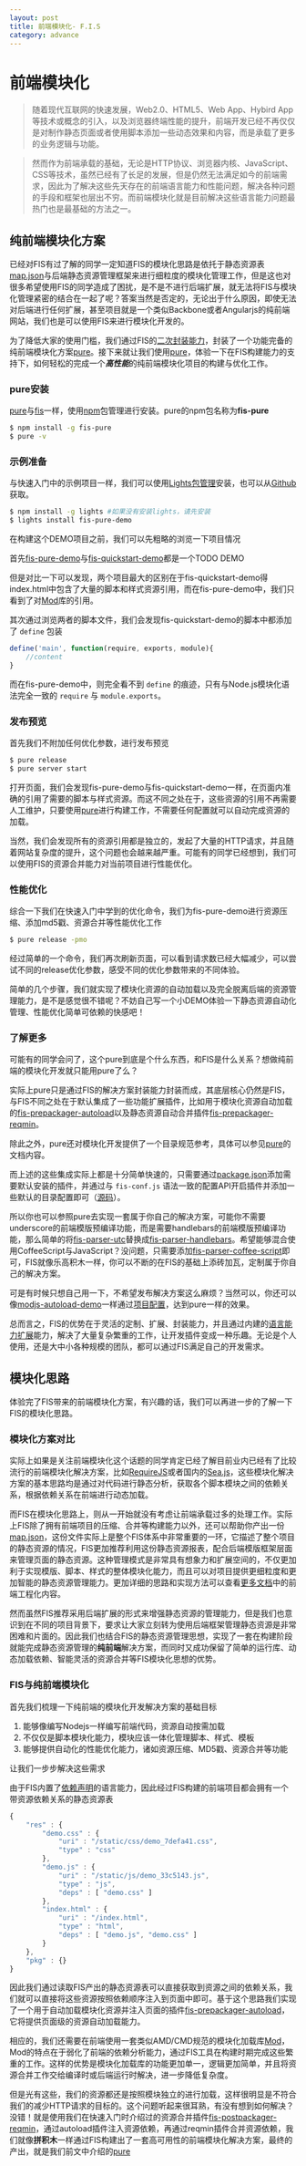 ```yaml
---
layout: post
title: 前端模块化- F.I.S
category: advance
---
```


# 前端模块化

> 随着现代互联网的快速发展，Web2.0、HTML5、Web App、Hybird App等技术或概念的引入，以及浏览器终端性能的提升，前端开发已经不再仅仅是对制作静态页面或者使用脚本添加一些动态效果和内容，而是承载了更多的业务逻辑与功能。

> 然而作为前端承载的基础，无论是HTTP协议、浏览器内核、JavaScript、CSS等技术，虽然已经有了长足的发展，但是仍然无法满足如今的前端需求，因此为了解决这些先天存在的前端语言能力和性能问题，解决各种问题的手段和框架也层出不穷。而前端模块化就是目前解决这些语言能力问题最热门也是最基础的方法之一。

## 纯前端模块化方案

已经对FIS有过了解的同学一定知道FIS的模块化思路是依托于静态资源表[map.json](/docs/more/mapjson.html)与后端静态资源管理框架来进行细粒度的模块化管理工作，但是这也对很多希望使用FIS的同学造成了困扰，是不是不进行后端扩展，就无法将FIS与模块化管理紧密的结合在一起了呢？答案当然是否定的，无论出于什么原因，即使无法对后端进行任何扩展，甚至项目就是一个类似Backbone或者Angularjs的纯前端网站，我们也是可以使用FIS来进行模块化开发的。

为了降低大家的使用门槛，我们通过FIS的[二次封装能力](/docs/dev/solution.html)，封装了一个功能完备的纯前端模块化方案[pure](https://github.com/fex-team/fis-pure)。接下来就让我们使用[pure](https://github.com/fex-team/fis-pure)，体验一下在FIS构建能力的支持下，如何轻松的完成一个***高性能***的纯前端模块化项目的构建与优化工作。

### pure安装

[pure](https://github.com/fex-team/fis-pure)与[fis](https://github.com/fex-team/fis)一样，使用[npm](http://npmjs.org)包管理进行安装。pure的npm包名称为**fis-pure**

```bash
$ npm install -g fis-pure
$ pure -v
```

### 示例准备

与快速入门中的示例项目一样，我们可以使用[Lights包管理](http://lightjs.duapp.com/)安装，也可以从[Github](https://github.com/hefangshi/fis-pure-demo)获取。

```bash
$ npm install -g lights #如果没有安装lights，请先安装
$ lights install fis-pure-demo
```

在构建这个DEMO项目之前，我们可以先粗略的浏览一下项目情况

首先[fis-pure-demo](https://github.com/hefangshi/fis-pure-demo)与[fis-quickstart-demo](https://github.com/hefangshi/fis-quickstart-demo)都是一个TODO DEMO

但是对比一下可以发现，两个项目最大的区别在于fis-quickstart-demo得index.html中包含了大量的脚本和样式资源引用，而在fis-pure-demo中，我们只看到了对[Mod](https://github.com/fex-team/mod)库的引用。

其次通过浏览两者的脚本文件，我们会发现fis-quickstart-demo的脚本中都添加了 ```define``` 包装

```javascript
define('main', function(require, exports, module){
    //content
}
```

而在fis-pure-demo中，则完全看不到 ```define``` 的痕迹，只有与Node.js模块化语法完全一致的 ```require``` 与 ```module.exports```。

### 发布预览

首先我们不附加任何优化参数，进行发布预览

```bash
$ pure release
$ pure server start
```

打开页面，我们会发现fis-pure-demo与fis-quickstart-demo一样，在页面内准确的引用了需要的脚本与样式资源。而这不同之处在于，这些资源的引用不再需要人工维护，只要使用[pure](https://github.com/fex-team/fis-pure)进行构建工作，不需要任何配置就可以自动完成资源的加载。

当然，我们会发现所有的资源引用都是独立的，发起了大量的HTTP请求，并且随着网站复杂度的提升，这个问题也会越来越严重。可能有的同学已经想到，我们可以使用FIS的资源合并能力对当前项目进行性能优化。

### 性能优化

综合一下我们在快速入门中学到的优化命令，我们为fis-pure-demo进行资源压缩、添加md5戳、资源合并等性能优化工作

```bash
$ pure release -pmo
```

经过简单的一个命令，我们再次刷新页面，可以看到请求数已经大幅减少，可以尝试不同的release优化参数，感受不同的优化参数带来的不同体验。

简单的几个步骤，我们就实现了模块化资源的自动加载以及完全脱离后端的资源管理能力，是不是感觉很不错呢？不妨自己写一个小DEMO体验一下静态资源自动化管理、性能优化简单可依赖的快感吧！

### 了解更多

可能有的同学会问了，这个pure到底是个什么东西，和FIS是什么关系？想做纯前端的模块化开发就只能用pure了么？

实际上pure只是通过FIS的解决方案封装能力封装而成，其底层核心仍然是FIS，与FIS不同之处在于默认集成了一些功能扩展插件，比如用于模块化资源自动加载的[fis-prepackager-autoload](https://github.com/hefangshi/fis-prepackager-autoload)以及静态资源自动合并插件[fis-prepackager-reqmin](https://github.com/hefangshi/fis-prepackager-reqmin)。

除此之外，pure还对模块化开发提供了一个目录规范参考，具体可以参见[pure](https://github.com/fex-team/fis-pure)的文档内容。

而上述的这些集成实际上都是十分简单快速的，只需要通过[package.json](https://github.com/fex-team/fis-pure/blob/master/package.json#L24-L29)添加需要默认安装的插件，并通过与 ```fis-conf.js``` 语法一致的配置API开启插件并添加一些默认的目录配置即可（[源码](https://github.com/fex-team/fis-pure/blob/master/pure.js)）。

所以你也可以参照pure去实现一套属于你自己的解决方案，可能你不需要underscore的前端模版预编译功能，而是需要handlebars的前端模版预编译功能，那么简单的将[fis-parser-utc](https://github.com/fouber/fis-parser-utc)替换成[fis-parser-handlebars](https://github.com/fouber/fis-parser-handlebars)。希望能够混合使用CoffeeScript与JavaScript？没问题，只需要添加[fis-parser-coffee-script](https://github.com/fouber/fis-parser-coffee-script)即可，FIS就像乐高积木一样，你可以不断的在FIS的基础上添砖加瓦，定制属于你自己的解决方案。

可是有时候只想自己用一下，不希望发布解决方案这么麻烦？当然可以，你还可以像[modjs-autoload-demo](https://github.com/hefangshi/modjs-autoload-demo)一样通过[项目配置](https://github.com/hefangshi/modjs-autoload-demo/blob/master/fis-conf-with-reqmin.js)，达到pure一样的效果。

总而言之，FIS的优势在于灵活的定制、扩展、封装能力，并且通过内建的[语言能力扩展](/docs/more/fis-standard.html)能力，解决了大量复杂繁重的工作，让开发插件变成一种乐趣。无论是个人使用，还是大中小各种规模的团队，都可以通过FIS满足自己的开发需求。

## 模块化思路

体验完了FIS带来的前端模块化方案，有兴趣的话，我们可以再进一步的了解一下FIS的模块化思路。

### 模块化方案对比

实际上如果是关注前端模块化这个话题的同学肯定已经了解目前业内已经有了比较流行的前端模块化解决方案，比如[RequireJS](www.requirejs.org)或者国内的[Sea.js](http://seajs.org/)，这些模块化解决方案的基本思路均是通过对代码进行静态分析，获取各个脚本模块之间的依赖关系，根据依赖关系在前端进行动态加载。

<!-- 
而按照上述思路实现的模块化解决方案实际上会有其前端局限性，比如相对更复杂的运行库、无法通过逻辑判断声明动态依赖关系、异步加载CSS造成页面闪动、对后端Combo服务依赖性强等问题。总结一下就是受前端语言能力所限，纯前端的模块化解决方案很难在复杂项目中完成细粒度的资源管理和性能优化工作。 -->

而FIS在模块化思路上，则从一开始就没有考虑让前端承载过多的处理工作。实际上FIS除了拥有前端项目的压缩、合并等构建能力以外，还可以帮助你产出一份[map.json](/docs/more/mapjson.html)，这份文件实际上是整个FIS体系中非常重要的一环，它描述了整个项目的静态资源的情况，FIS更加推荐利用这份静态资源报表，配合后端模版框架层面来管理页面的静态资源。这种管理模式是非常具有想象力和扩展空间的，不仅更加利于实现模版、脚本、样式的整体模块化能力，而且可以对项目提供更细粒度和更加智能的静态资源管理能力。更加详细的思路和实现方法可以查看[更多文档](/docs/dev/more.html)中的前端工程化内容。

然而虽然FIS推荐采用后端扩展的形式来增强静态资源的管理能力，但是我们也意识到在不同的项目背景下，要求让大家立刻转为使用后端框架管理静态资源是非常困难和片面的。因此我们也结合FIS的静态资源管理思想，实现了一套在构建阶段就能完成静态资源管理的**纯前端**解决方案，而同时又成功保留了简单的运行库、动态加载依赖、智能灵活的资源合并等FIS模块化思想的优势。

### FIS与纯前端模块化

首先我们梳理一下纯前端的模块化开发解决方案的基础目标

1. 能够像编写Nodejs一样编写前端代码，资源自动按需加载
1. 不仅仅是脚本模块化能力，模块应该一体化管理脚本、样式、模板
1. 能够提供自动化的性能优化能力，诸如资源压缩、MD5戳、资源合并等功能

让我们一步步解决这些需求

由于FIS内置了[依赖声明](/docs/more/fis-standard-require.html)的语言能力，因此经过FIS构建的前端项目都会拥有一个带资源依赖关系的静态资源表

```javascript
{
    "res" : {
        "demo.css" : {
            "uri" : "/static/css/demo_7defa41.css",
            "type" : "css"
        },
        "demo.js" : {
            "uri" : "/static/js/demo_33c5143.js",
            "type" : "js",
            "deps" : [ "demo.css" ]
        },
        "index.html" : {
            "uri" : "/index.html",
            "type" : "html",
            "deps" : [ "demo.js", "demo.css" ]
        }
    },
    "pkg" : {}
}
```

因此我们通过读取FIS产出的静态资源表可以直接获取到资源之间的依赖关系，我们就可以直接将这些资源按照依赖顺序注入到页面中即可。基于这个思路我们实现了一个用于自动加载模块化资源并注入页面的插件[fis-prepackager-autoload](https://github.com/hefangshi/fis-prepackager-autoload)，它将提供页面级的资源自动加载能力。

相应的，我们还需要在前端使用一套类似AMD/CMD规范的模块化加载库[Mod](https://github.com/fex-team/mod)，Mod的特点在于弱化了前端的依赖分析能力，通过FIS工具在构建时期完成这些繁重的工作。这样的优势是模块化加载库的功能更加单一，逻辑更加简单，并且将资源合并工作交给编译时或后端运行时解决，进一步降低复杂度。

但是光有这些，我们的资源都还是按照模块独立的进行加载，这样很明显是不符合我们的减少HTTP请求的目标的。这个问题听起来很耳熟，有没有想到如何解决？没错！就是使用我们在快速入门时介绍过的资源合并插件[fis-postpackager-reqmin](https://github.com/hefangshi/fis-postpackager-reqmin)，通过autoload插件注入资源依赖，再通过reqmin插件合并资源依赖，我们就像**拼积木**一样通过FIS构建出了一套高可用性的前端模块化解决方案，最终的产出，就是我们前文中介绍的[pure](https://github.com/fex-team/fis-pure)
